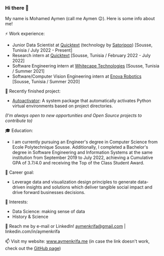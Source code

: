 ### Hi there 👋

My name is Mohamed Aymen (call me Aymen :wink:). Here is some info about me!

⚡ Work experience:

- Junior Data Scientist at <a href="https://www.quicktext.im/">Quicktext</a> (technology by <a href="https://www.satoripop.com/">Satoripop</a>) [Sousse, Tunisia / July 2022 - Present]
- Research intern at <a href="https://www.quicktext.im/">Quicktext</a> [Sousse, Tunisia / February 2022 - July 2022]
- Software Engineering intern at <a href="https://www.whitecapetech.com/">Whitecape Technologies</a> [Sousse, Tunisia / Summer 2021]
- Software/Computer Vision Engineering intern at <a href="https://www.enovarobotics.eu/">Enova Robotics</a> [Sousse, Tunisia / Summer 2020]

🔭 Recently finished project:

- <a href="https://github.com/aymenkrifa/autoactivator">Autoactivator</a>: A system package that automatically activates Python virtual environments based on project directories.

*(I'm always open to new opportunities and Open Source projects to contribute to)*

:mortar_board: Education:

- I am currently pursuing an Engineer's degree in Computer Science from Ecole Polytechnique Sousse. Additionally, I completed a Bachelor's degree in Software Engineering and Information Systems at the same institution from September 2019 to July 2022, achieving a Cumulative GPA of 3.7/4.0 and receiving the Top of the Class Student Award.

:dart: Career goal:

- Leverage data and visualization design principles to generate data-driven insights and solutions which deliver tangible social impact and drive forward businesses decisions.

🌱 Interests:

- Data Science: making sense of data
- History & Science


💬 Reach me by e-mail or LinkedIn! <aymenkrifa@gmail.com> | linkedin.com/in/aymenkrifa

📫 Visit my website: www.aymenkrifa.me (in case the link doesn't work, check out the [GitHub page](https://aymenkrifa.github.io/))
